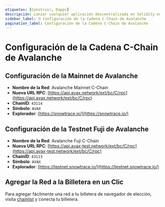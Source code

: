 ```yaml
---
etiquetas: [Construir, Dapps]
descripción: Lanzar cualquier aplicación descentralizada en Solidity nueva o existente en Avalanche C-Chain fomenta la misma experiencia de desarrollo que Ethereum, pero se beneficia de la seguridad, velocidad e interoperabilidad de la Red Avalanche. Conéctate con la configuración de Avalanche C-Chain.
sidebar_label: ⛓️ Configuración de la Cadena C-Chain de Avalanche
pagination_label: Configuración de la Cadena C-Chain de Avalanche
---
```


# Configuración de la Cadena C-Chain de Avalanche

## **Configuración de la Mainnet de Avalanche**

- **Nombre de la Red**: Avalanche Mainnet C-Chain
- **Nueva URL RPC**: [https://api.avax.network/ext/bc/C/rpc](https://api.avax.network/ext/bc/C/rpc)
- **ChainID**: `43114`
- **Símbolo**: `AVAX`
- **Explorador**: [https://snowtrace.io/](https://snowtrace.io/)

## **Configuración de la Testnet Fuji de Avalanche**

- **Nombre de la Red**: Avalanche Fuji C-Chain
- **Nueva URL RPC**: [https://api.avax-test.network/ext/bc/C/rpc](https://api.avax-test.network/ext/bc/C/rpc)
- **ChainID**: `43113`
- **Símbolo**: `AVAX`
- **Explorador**: [https://testnet.snowtrace.io/](https://testnet.snowtrace.io/)

## Agregar la Red a la Billetera en un Clic

Para agregar fácilmente una red a tu billetera de navegador de elección, visita 
[chainlist](https://chainlist.org/?search=Avalanche&testnets=true) y conecta tu billetera.
